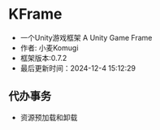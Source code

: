 # KFrame
*  一个Unity游戏框架 A Unity Game Frame
* 作者: 小麦Komugi
* 框架版本:0.7.2
* 最后更新时间：2024-12-4 15:12:29

## 代办事务
* 资源预加载和卸载
